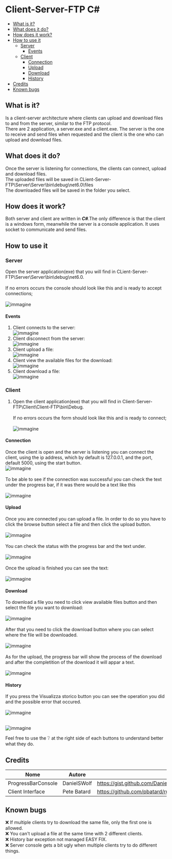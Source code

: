 # Client-Server-FTP C#
- [What is it?](#what-is-it-)
- [What does it do?](#what-does-it-do-)
- [How does it work?](#how-does-it-work-)
- [How to use it](#how-to-use-it)
  * [Server](#server)
    + [Events](#events)
  * [Client](#client)
    + [Connection](#connection)
    + [Upload](#upload)
    + [Download](#download)
    + [History](#history)
- [Credits](#credits)
- [Known bugs](#known-bugs)

## What is it?
Is a client-server architecture where clients can upload and download files to and from the server, similar to the FTP protocol. <br>
There are 2 application, a server.exe and a client.exe. The server is the one to receive and send files when requested and the client is the one
who can upload and download files.

## What does it do?

Once the server is listening for connections, the clients can connect, upload and download files. <br>
The uploaded files will be saved in CLient-Server-FTP\Server\Server\bin\debug\net6.0\files <br>
The downloaded files will be saved in the folder you select.

## How does it work?

Both server and client are written in ___C#___.The only difference is that the client is a windows form, meanwhile the server is a console application. It uses socket to communicate and send files.




## How to use it

### Server
Open the server application(exe) that you will find in CLient-Server-FTP\Server\Server\bin\debug\net6.0.<br><br>
If no errors occurs the console should look like this and is ready to accept connections;<br><br>
![immagine](https://user-images.githubusercontent.com/114228291/205443416-5f4a2595-648b-43d2-8513-800561568483.png)
#### Events
1. Client connects to the server: <br>
  ![immagine](https://user-images.githubusercontent.com/114228291/205443550-a13e4d11-38c2-4768-8287-03286fe58d6a.png)
2. Client disconnect from the server:<br>
![immagine](https://user-images.githubusercontent.com/114228291/205443587-1409c0d4-7b25-4490-b7e4-9a40fc1a145c.png)
3. Client upload a file: <br>
![immagine](https://user-images.githubusercontent.com/114228291/205443645-b29468c9-d2b9-46fc-a69f-7816818053b1.png)
4. Client view the available files for the download: <br>
![immagine](https://user-images.githubusercontent.com/114228291/205443758-569cb81f-6c08-4ca2-94e2-a0c7ce7e036d.png)
5. Client download a file: <br>
![immagine](https://user-images.githubusercontent.com/114228291/205443797-6b60812f-49eb-407e-a1f4-e3ab3bd77940.png)


### Client
1) Open the client application(exe) that you will find in Client-Server-FTP\Client\Client-FTP\bin\Debug.<br><br>
If no errors occurs the form should look like this and is ready to connect;<br><br>
![immagine](https://user-images.githubusercontent.com/114228291/205442738-02358ad6-0a90-475d-8de1-e2113983a6ee.png)

#### Connection
Once the client is open and the server is listening you can connect the client, using the ip address, which by default is 127.0.0.1, and the port, default 5000, using the start button.<br>
![immagine](https://user-images.githubusercontent.com/114228291/205442872-64153521-8b35-4fa1-9405-e78d2ca5abd2.png)<br><br>To be able to see if the connection was successful you can check the text under the progress bar, if it was there would be a text like this <br><br>
![immagine](https://user-images.githubusercontent.com/114228291/205443006-8ef7fbe9-1d61-461f-8ce7-3478bfd4e5fb.png)
#### Upload
Once you are connected you can upload a file. In order to do so you have to click the browse button select a file and then click the upload button. <br><br>
![immagine](https://user-images.githubusercontent.com/114228291/205444144-3d10163c-363b-443e-8a9f-c88fe79eb499.png)<br><br>
You can check the status with the progress bar and the text under.
<br> <br>
![immagine](https://user-images.githubusercontent.com/114228291/205444193-47cb6f52-7c5b-4de9-a37e-122dc34998ba.png)<br><br>
Once the upload is finished you can see the text: <br><br>
![immagine](https://user-images.githubusercontent.com/114228291/205444219-4fdf9e89-9bf4-4ed8-939a-c3a49d3ec41c.png)


#### Download

To download a file you need to click view available files button and then select the file you want to download: <br><br>
![immagine](https://user-images.githubusercontent.com/114228291/205444276-f9430ca4-24f8-40f2-8ce5-550724365105.png) <br><br>
After that you need to click the download button where you can select where the file will be downloaded. <br><br>
![immagine](https://user-images.githubusercontent.com/114228291/205444377-7aa3b87a-068e-4291-8154-3e8d35c81095.png)
<br><br>
As for the upload, the progress bar will show the process of the download and after the completition of the download it will appar a text. <br><br>
![immagine](https://user-images.githubusercontent.com/114228291/205444542-cabe7291-658d-4c4e-8dd1-a4821ffa17ad.png)

#### History
If you press the Visualizza storico button you can see the operation you did and the possible error that occured.<br><br>
![immagine](https://user-images.githubusercontent.com/114228291/205445021-7e357b82-7cb3-4b9d-a026-3dccdc497ab8.png)<br><br>

![immagine](https://user-images.githubusercontent.com/114228291/205444624-2dc1f65b-2feb-4cf5-a056-ae2ec77ed7dd.png)

Feel free to use the :grey_question: at the right side of each buttons to understand better what they do.


## Credits
| Nome              | Autore                | Link                                                                  |
| ---------------   | --------------------- | --------------------------------------------------------------------- |
| ProgressBarConsole| DanielSWolf           | https://gist.github.com/DanielSWolf/0ab6a96899cc5377bf54              |
| Client Interface | Pete Batard         | https://github.com/pbatard/rufus            |


## Known bugs

:x: If multiple clients try to download the same file, only the first one is allowed.<br>
:x: You can't upload a file at the same time with 2 different clients. <br>
:x: History bar exception not managed EASY FIX.<br>
:x: Server console gets a bit ugly when multiple clients try to do different things. <br>


